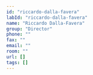 ```yaml
---
id: "riccardo-dalla-favera"
labId: "riccardo-dalla-favera"
name: "Riccardo Dalla-Favera"
group: "Director"
phone: ""
fax: ""
email: ""
room: ""
url: []
tags: []
---
```

